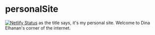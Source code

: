 # personalSite
[![Netlify Status](https://api.netlify.com/api/v1/badges/7e1fc2a3-6cab-4850-a485-d0a302818b2c/deploy-status)](https://app.netlify.com/sites/dinaelhanan/deploys)
as the title says, it's my personal site. Welcome to Dina Elhanan's corner of the internet.
